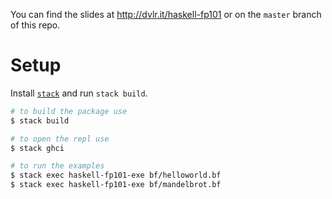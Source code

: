 You can find the slides at <http://dvlr.it/haskell-fp101> or on the
`master` branch of this repo.

# Setup

Install [`stack`](https://docs.haskellstack.org/en/stable/README/) and run
`stack build`.

```bash
# to build the package use
$ stack build

# to open the repl use
$ stack ghci

# to run the examples
$ stack exec haskell-fp101-exe bf/helloworld.bf
$ stack exec haskell-fp101-exe bf/mandelbrot.bf
```

